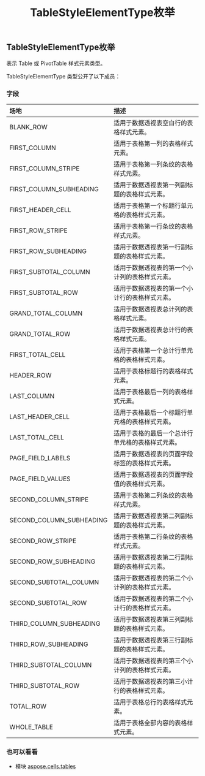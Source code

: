 ﻿---
title: TableStyleElementType枚举
second_title: Aspose.Cells for Python via .NET API 参考文献
description:
type: docs
weight: 110
url: /zh/python-net/aspose.cells.tables/tablestyleelementtype/
is_root: false
---
## TableStyleElementType枚举
表示 Table 或 PivotTable 样式元素类型。



TableStyleElementType 类型公开了以下成员：

### 字段
|场地|描述|
| :- | :- |
| BLANK_ROW |适用于数据透视表空白行的表格样式元素。|
| FIRST_COLUMN |适用于表格第一列的表格样式元素。|
| FIRST_COLUMN_STRIPE |适用于表格第一列条纹的表格样式元素。|
| FIRST_COLUMN_SUBHEADING |适用于数据透视表第一列副标题的表格样式元素。|
| FIRST_HEADER_CELL |适用于表格第一个标题行单元格的表格样式元素。|
| FIRST_ROW_STRIPE |适用于表格第一行条纹的表格样式元素。|
| FIRST_ROW_SUBHEADING |适用于数据透视表第一行副标题的表格样式元素。|
| FIRST_SUBTOTAL_COLUMN |适用于数据透视表的第一个小计列的表格样式元素。|
| FIRST_SUBTOTAL_ROW |适用于数据透视表的第一个小计行的表格样式元素。|
| GRAND_TOTAL_COLUMN |适用于数据透视表总计列的表格样式元素。|
| GRAND_TOTAL_ROW |适用于数据透视表总计行的表格样式元素。|
| FIRST_TOTAL_CELL |适用于表格第一个总计行单元格的表格样式元素。|
| HEADER_ROW |适用于表格标题行的表格样式元素。|
| LAST_COLUMN |适用于表格最后一列的表格样式元素。|
| LAST_HEADER_CELL |适用于表格最后一个标题行单元格的表格样式元素。|
| LAST_TOTAL_CELL |适用于表格的最后一个总计行单元格的表格样式元素。|
| PAGE_FIELD_LABELS |适用于数据透视表的页面字段标签的表格样式元素。|
| PAGE_FIELD_VALUES |适用于数据透视表的页面字段值的表格样式元素。|
| SECOND_COLUMN_STRIPE |适用于表格第二列条纹的表格样式元素。|
| SECOND_COLUMN_SUBHEADING |适用于数据透视表第二列副标题的表格样式元素。|
| SECOND_ROW_STRIPE |适用于表格第二行条纹的表格样式元素。|
| SECOND_ROW_SUBHEADING |适用于数据透视表第二行副标题的表格样式元素。|
| SECOND_SUBTOTAL_COLUMN |适用于数据透视表的第二个小计列的表格样式元素。|
| SECOND_SUBTOTAL_ROW |适用于数据透视表的第二个小计行的表格样式元素。|
| THIRD_COLUMN_SUBHEADING |适用于数据透视表第三列副标题的表格样式元素。|
| THIRD_ROW_SUBHEADING |适用于数据透视表第三行副标题的表格样式元素。|
| THIRD_SUBTOTAL_COLUMN |适用于数据透视表的第三个小计列的表格样式元素。|
| THIRD_SUBTOTAL_ROW |适用于数据透视表的第三小计行的表格样式元素。|
| TOTAL_ROW |适用于表格总行的表格样式元素。|
| WHOLE_TABLE |适用于表格全部内容的表格样式元素。|



### 也可以看看
* 模块 [aspose.cells.tables](..)
